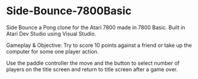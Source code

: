 # Side-Bounce-7800Basic
Side Bounce a Pong clone for the Atari 7800 made in 7800 Basic. Built in Atari Dev Studio using Visual Studio.

Gameplay & Objective:
Try to score 10 points against a friend or take up the computer for some one player action.

Use the paddle controller the move and the button to select number of players on the title screen and return to title screen after a game over.
